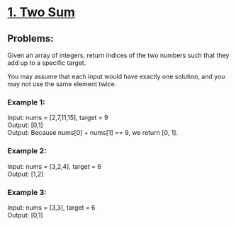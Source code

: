 # [1. Two Sum](https://leetcode.com/problems/two-sum/)

## Problems:

Given an array of integers, return indices of the two numbers such that they add up to a specific target.<br>

You may assume that each input would have exactly one solution, and you may not use the same element twice. <br>

### Example 1:
Input: nums = [2,7,11,15], target = 9 <br>
Output: [0,1] <br>
Output: Because nums[0] + nums[1] == 9, we return [0, 1]. <br>


### Example 2:
Input: nums = [3,2,4], target = 6 <br>
Output: [1,2] <br>


### Example 3:
Input: nums = [3,3], target = 6 <br>
Output: [0,1] <br>